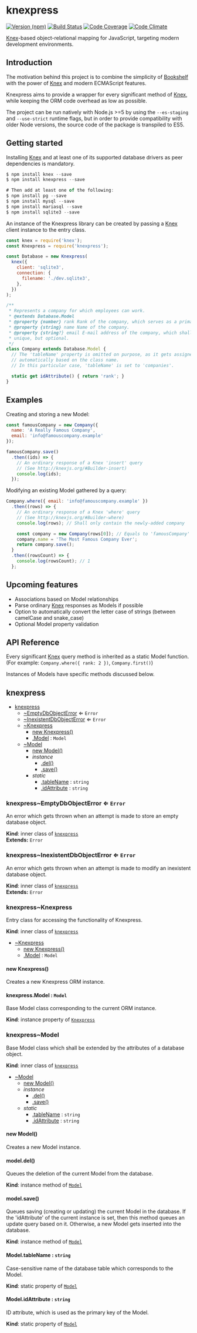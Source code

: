 # knexpress

[![Version (npm)](https://img.shields.io/npm/v/knexpress.svg)](https://npmjs.com/package/knexpress)
[![Build Status](https://img.shields.io/travis/kripod/knexpress/master.svg)](https://travis-ci.org/kripod/knexpress)
[![Code Coverage](https://img.shields.io/codeclimate/coverage/github/kripod/knexpress.svg)](https://codeclimate.com/github/kripod/knexpress/coverage)
[![Code Climate](https://img.shields.io/codeclimate/github/kripod/knexpress.svg)](https://codeclimate.com/github/kripod/knexpress)

[Knex][]-based object-relational mapping for JavaScript, targeting modern
development environments.

## Introduction

The motivation behind this project is to combine the simplicity of [Bookshelf][]
with the power of [Knex][] and modern ECMAScript features.

Knexpress aims to provide a wrapper for every significant method of [Knex][],
while keeping the ORM code overhead as low as possible.

The project can be run natively with Node.js >=5 by using the `--es-staging` and
`--use-strict` runtime flags, but in order to provide compatibility with older
Node versions, the source code of the package is transpiled to ES5.

## Getting started

Installing [Knex][] and at least one of its supported database drivers as peer
dependencies is mandatory.

```js
$ npm install knex --save
$ npm install knexpress --save

# Then add at least one of the following:
$ npm install pg --save
$ npm install mysql --save
$ npm install mariasql --save
$ npm install sqlite3 --save
```

An instance of the Knexpress library can be created by passing a [Knex][] client
instance to the entry class.

```js
const knex = require('knex');
const Knexpress = require('knexpress');

const Database = new Knexpress(
  knex({
    client: 'sqlite3',
    connection: {
      filename: './dev.sqlite3',
    },
  })
);

/**
 * Represents a company for which employees can work.
 * @extends Database.Model
 * @property {number} rank Rank of the company, which serves as a primary key.
 * @property {string} name Name of the company.
 * @property {string?} email E-mail address of the company, which shall be
 * unique, but optional.
 */
class Company extends Database.Model {
  // The 'tableName' property is omitted on purpose, as it gets assigned
  // automatically based on the class name.
  // In this particular case, 'tableName' is set to 'companies'.

  static get idAttribute() { return 'rank'; }
}
```

## Examples

Creating and storing a new Model:

```js
const famousCompany = new Company({
  name: 'A Really Famous Company',
  email: 'info@famouscompany.example'
});

famousCompany.save()
  .then((ids) => {
    // An ordinary response of a Knex 'insert' query
    // (See http://knexjs.org/#Builder-insert)
    console.log(ids);
  });
```

Modifying an existing Model gathered by a query:

```js
Company.where({ email: 'info@famouscompany.example' })
  .then((rows) => {
    // An ordinary response of a Knex 'where' query
    // (See http://knexjs.org/#Builder-where)
    console.log(rows); // Shall only contain the newly-added company

    const company = new Company(rows[0]); // Equals to 'famousCompany'
    company.name = 'The Most Famous Company Ever';
    return company.save();
  }
  .then((rowsCount) => {
    console.log(rowsCount); // 1
  };
```

## Upcoming features

- Associations based on Model relationships
- Parse ordinary [Knex][] responses as Models if possible
- Option to automatically convert the letter case of strings (between camelCase
  and snake_case)
- Optional Model property validation

## API Reference

Every significant [Knex][] query method is inherited as a static Model function.
(For example: `Company.where({ rank: 2 })`, `Company.first()`)

Instances of Models have specific methods discussed below.

<a name="module_knexpress"></a>

## knexpress

* [knexpress](#module_knexpress)
    * [~EmptyDbObjectError](#module_knexpress..EmptyDbObjectError) ⇐ <code>Error</code>
    * [~InexistentDbObjectError](#module_knexpress..InexistentDbObjectError) ⇐ <code>Error</code>
    * [~Knexpress](#module_knexpress..Knexpress)
        * [new Knexpress()](#new_module_knexpress..Knexpress_new)
        * [.Model](#module_knexpress..Knexpress+Model) : <code>Model</code>
    * [~Model](#module_knexpress..Model)
        * [new Model()](#new_module_knexpress..Model_new)
        * _instance_
            * [.del()](#module_knexpress..Model+del)
            * [.save()](#module_knexpress..Model+save)
        * _static_
            * [.tableName](#module_knexpress..Model.tableName) : <code>string</code>
            * [.idAttribute](#module_knexpress..Model.idAttribute) : <code>string</code>

<a name="module_knexpress..EmptyDbObjectError"></a>

### knexpress~EmptyDbObjectError ⇐ <code>Error</code>
An error which gets thrown when an attempt is made to store an empty databaseobject.

**Kind**: inner class of <code>[knexpress](#module_knexpress)</code>  
**Extends:** <code>Error</code>  
<a name="module_knexpress..InexistentDbObjectError"></a>

### knexpress~InexistentDbObjectError ⇐ <code>Error</code>
An error which gets thrown when an attempt is made to modify an inexistentdatabase object.

**Kind**: inner class of <code>[knexpress](#module_knexpress)</code>  
**Extends:** <code>Error</code>  
<a name="module_knexpress..Knexpress"></a>

### knexpress~Knexpress
Entry class for accessing the functionality of Knexpress.

**Kind**: inner class of <code>[knexpress](#module_knexpress)</code>  

* [~Knexpress](#module_knexpress..Knexpress)
    * [new Knexpress()](#new_module_knexpress..Knexpress_new)
    * [.Model](#module_knexpress..Knexpress+Model) : <code>Model</code>

<a name="new_module_knexpress..Knexpress_new"></a>

#### new Knexpress()
Creates a new Knexpress ORM instance.

<a name="module_knexpress..Knexpress+Model"></a>

#### knexpress.Model : <code>Model</code>
Base Model class corresponding to the current ORM instance.

**Kind**: instance property of <code>[Knexpress](#module_knexpress..Knexpress)</code>  
<a name="module_knexpress..Model"></a>

### knexpress~Model
Base Model class which shall be extended by the attributes of a databaseobject.

**Kind**: inner class of <code>[knexpress](#module_knexpress)</code>  

* [~Model](#module_knexpress..Model)
    * [new Model()](#new_module_knexpress..Model_new)
    * _instance_
        * [.del()](#module_knexpress..Model+del)
        * [.save()](#module_knexpress..Model+save)
    * _static_
        * [.tableName](#module_knexpress..Model.tableName) : <code>string</code>
        * [.idAttribute](#module_knexpress..Model.idAttribute) : <code>string</code>

<a name="new_module_knexpress..Model_new"></a>

#### new Model()
Creates a new Model instance.

<a name="module_knexpress..Model+del"></a>

#### model.del()
Queues the deletion of the current Model from the database.

**Kind**: instance method of <code>[Model](#module_knexpress..Model)</code>  
<a name="module_knexpress..Model+save"></a>

#### model.save()
Queues saving (creating or updating) the current Model in the database.If the 'idAttribute' of the current instance is set, then this methodqueues an update query based on it. Otherwise, a new Model gets insertedinto the database.

**Kind**: instance method of <code>[Model](#module_knexpress..Model)</code>  
<a name="module_knexpress..Model.tableName"></a>

#### Model.tableName : <code>string</code>
Case-sensitive name of the database table which corresponds to the Model.

**Kind**: static property of <code>[Model](#module_knexpress..Model)</code>  
<a name="module_knexpress..Model.idAttribute"></a>

#### Model.idAttribute : <code>string</code>
ID attribute, which is used as the primary key of the Model.

**Kind**: static property of <code>[Model](#module_knexpress..Model)</code>  

[Bookshelf]: http://bookshelfjs.org
[Knex]: http://knexjs.org

